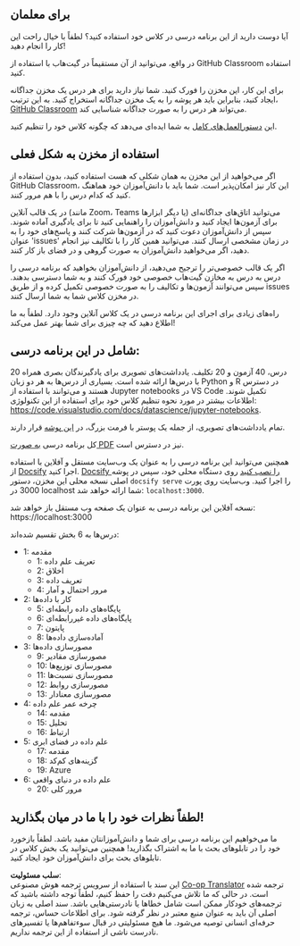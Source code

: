 <!--
CO_OP_TRANSLATOR_METADATA:
{
  "original_hash": "87f157ea00d36c1d12c14390d9852b50",
  "translation_date": "2025-08-24T20:48:34+00:00",
  "source_file": "for-teachers.md",
  "language_code": "fa"
}
-->
## برای معلمان

آیا دوست دارید از این برنامه درسی در کلاس خود استفاده کنید؟ لطفاً با خیال راحت این کار را انجام دهید!

در واقع، می‌توانید از آن مستقیماً در گیت‌هاب با استفاده از GitHub Classroom استفاده کنید.

برای این کار، این مخزن را فورک کنید. شما نیاز دارید برای هر درس یک مخزن جداگانه ایجاد کنید، بنابراین باید هر پوشه را به یک مخزن جداگانه استخراج کنید. به این ترتیب، [GitHub Classroom](https://classroom.github.com/classrooms) می‌تواند هر درس را به صورت جداگانه شناسایی کند.

این [دستورالعمل‌های کامل](https://github.blog/2020-03-18-set-up-your-digital-classroom-with-github-classroom/) به شما ایده‌ای می‌دهد که چگونه کلاس خود را تنظیم کنید.

## استفاده از مخزن به شکل فعلی

اگر می‌خواهید از این مخزن به همان شکلی که هست استفاده کنید، بدون استفاده از GitHub Classroom، این کار نیز امکان‌پذیر است. شما باید با دانش‌آموزان خود هماهنگ کنید که کدام درس را با هم مرور کنند.

در یک قالب آنلاین (مانند Zoom، Teams یا دیگر ابزارها) می‌توانید اتاق‌های جداگانه‌ای برای آزمون‌ها ایجاد کنید و دانش‌آموزان را راهنمایی کنید تا برای یادگیری آماده شوند. سپس از دانش‌آموزان دعوت کنید که در آزمون‌ها شرکت کنند و پاسخ‌های خود را به عنوان 'issues' در زمان مشخصی ارسال کنند. می‌توانید همین کار را با تکالیف نیز انجام دهید، اگر می‌خواهید دانش‌آموزان به صورت گروهی و در فضای باز کار کنند.

اگر یک قالب خصوصی‌تر را ترجیح می‌دهید، از دانش‌آموزان بخواهید که برنامه درسی را درس به درس به مخازن گیت‌هاب خصوصی خود فورک کنند و به شما دسترسی بدهند. سپس می‌توانند آزمون‌ها و تکالیف را به صورت خصوصی تکمیل کرده و از طریق issues در مخزن کلاس شما به شما ارسال کنند.

راه‌های زیادی برای اجرای این برنامه درسی در یک کلاس آنلاین وجود دارد. لطفاً به ما اطلاع دهید که چه چیزی برای شما بهتر عمل می‌کند!

## شامل در این برنامه درسی:

20 درس، 40 آزمون و 20 تکلیف. یادداشت‌های تصویری برای یادگیرندگان بصری همراه با درس‌ها ارائه شده است. بسیاری از درس‌ها به هر دو زبان Python و R در دسترس هستند و می‌توانند با استفاده از Jupyter notebooks در VS Code تکمیل شوند. اطلاعات بیشتر در مورد نحوه تنظیم کلاس خود برای استفاده از این تکنولوژی: https://code.visualstudio.com/docs/datascience/jupyter-notebooks.

تمام یادداشت‌های تصویری، از جمله یک پوستر با فرمت بزرگ، در [این پوشه](../../sketchnotes) قرار دارند.

کل برنامه درسی [به صورت PDF](../../pdf/readme.pdf) نیز در دسترس است.

همچنین می‌توانید این برنامه درسی را به عنوان یک وب‌سایت مستقل و آفلاین با استفاده از [Docsify](https://docsify.js.org/#/) اجرا کنید. [Docsify را نصب کنید](https://docsify.js.org/#/quickstart) روی دستگاه محلی خود، سپس در پوشه اصلی نسخه محلی این مخزن، دستور `docsify serve` را اجرا کنید. وب‌سایت روی پورت 3000 در localhost شما ارائه خواهد شد: `localhost:3000`.

نسخه آفلاین این برنامه درسی به عنوان یک صفحه وب مستقل باز خواهد شد: https://localhost:3000

درس‌ها به 6 بخش تقسیم شده‌اند:

- 1: مقدمه
    - 1: تعریف علم داده
    - 2: اخلاق
    - 3: تعریف داده
    - 4: مرور احتمال و آمار
- 2: کار با داده‌ها
    - 5: پایگاه‌های داده رابطه‌ای
    - 6: پایگاه‌های داده غیررابطه‌ای
    - 7: پایتون
    - 8: آماده‌سازی داده‌ها
- 3: مصورسازی داده‌ها
    - 9: مصورسازی مقادیر
    - 10: مصورسازی توزیع‌ها
    - 11: مصورسازی نسبت‌ها
    - 12: مصورسازی روابط
    - 13: مصورسازی معنادار
- 4: چرخه عمر علم داده
    - 14: مقدمه
    - 15: تحلیل
    - 16: ارتباط
- 5: علم داده در فضای ابری
    - 17: مقدمه
    - 18: گزینه‌های کم‌کد
    - 19: Azure
- 6: علم داده در دنیای واقعی
    - 20: مرور کلی

## لطفاً نظرات خود را با ما در میان بگذارید!

ما می‌خواهیم این برنامه درسی برای شما و دانش‌آموزانتان مفید باشد. لطفاً بازخورد خود را در تابلوهای بحث با ما به اشتراک بگذارید! همچنین می‌توانید یک بخش کلاس در تابلوهای بحث برای دانش‌آموزان خود ایجاد کنید.

**سلب مسئولیت**:  
این سند با استفاده از سرویس ترجمه هوش مصنوعی [Co-op Translator](https://github.com/Azure/co-op-translator) ترجمه شده است. در حالی که ما تلاش می‌کنیم دقت را حفظ کنیم، لطفاً توجه داشته باشید که ترجمه‌های خودکار ممکن است شامل خطاها یا نادرستی‌هایی باشد. سند اصلی به زبان اصلی آن باید به عنوان منبع معتبر در نظر گرفته شود. برای اطلاعات حساس، ترجمه حرفه‌ای انسانی توصیه می‌شود. ما هیچ مسئولیتی در قبال سوءتفاهم‌ها یا تفسیرهای نادرست ناشی از استفاده از این ترجمه نداریم.